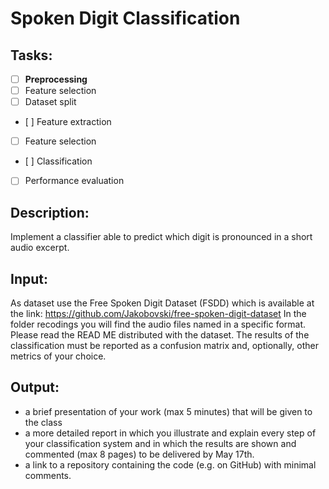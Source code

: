 # Spoken Digit Classification

## Tasks:
- [ ] **Preprocessing**
- [ ] Feature selection
- [ ] Dataset split
- [ ] Feature extraction
- [ ] Feature selection
- [ ] Classification
- [ ] Performance evaluation  

## Description:
Implement a classifier able to predict which digit is pronounced in a short audio excerpt.
## Input:
As dataset use the Free Spoken Digit Dataset (FSDD) which is available at the link:
https://github.com/Jakobovski/free-spoken-digit-dataset
In the folder recodings you will find the audio files named in a specific format. Please read the READ ME distributed with the dataset.
The results of the classification must be reported as a confusion matrix and, optionally, other metrics of your choice.
## Output:
- a brief presentation of your work (max 5 minutes) that will be given to the class
- a more detailed report in which you illustrate and explain every step of your
classification system and in which the results are shown and commented (max 8
pages) to be delivered by May 17th.
- a link to a repository containing the code (e.g. on GitHub) with minimal comments.

